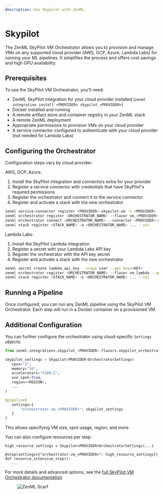 ```yaml
---
description: Use Skypilot with ZenML.
---
```


# Skypilot

The ZenML SkyPilot VM Orchestrator allows you to provision and manage VMs on any supported cloud provider (AWS, GCP, Azure, Lambda Labs) for running your ML pipelines. It simplifies the process and offers cost savings and high GPU availability.

## Prerequisites

To use the SkyPilot VM Orchestrator, you'll need:

* ZenML SkyPilot integration for your cloud provider installed (`zenml integration install <PROVIDER> skypilot_<PROVIDER>`)
* Docker installed and running
* A remote artifact store and container registry in your ZenML stack
* A remote ZenML deployment
* Appropriate permissions to provision VMs on your cloud provider
* A service connector configured to authenticate with your cloud provider (not needed for Lambda Labs)

## Configuring the Orchestrator

Configuration steps vary by cloud provider:

AWS, GCP, Azure:

1. Install the SkyPilot integration and connectors extra for your provider
2. Register a service connector with credentials that have SkyPilot's required permissions
3. Register the orchestrator and connect it to the service connector
4. Register and activate a stack with the new orchestrator

```bash
zenml service-connector register <PROVIDER>-skypilot-vm -t <PROVIDER> --auto-configure
zenml orchestrator register <ORCHESTRATOR_NAME> --flavor vm_<PROVIDER>  
zenml orchestrator connect <ORCHESTRATOR_NAME> --connector <PROVIDER>-skypilot-vm
zenml stack register <STACK_NAME> -o <ORCHESTRATOR_NAME> ... --set
```

Lambda Labs:

1. Install the SkyPilot Lambda integration
2. Register a secret with your Lambda Labs API key
3. Register the orchestrator with the API key secret
4. Register and activate a stack with the new orchestrator

```bash
zenml secret create lambda_api_key --scope user --api_key=<KEY>
zenml orchestrator register <ORCHESTRATOR_NAME> --flavor vm_lambda --api_key={{lambda_api_key.api_key}}
zenml stack register <STACK_NAME> -o <ORCHESTRATOR_NAME> ... --set
```

## Running a Pipeline

Once configured, you can run any ZenML pipeline using the SkyPilot VM Orchestrator. Each step will run in a Docker container on a provisioned VM.

## Additional Configuration

You can further configure the orchestrator using cloud-specific `Settings` objects:

```python
from zenml.integrations.skypilot_<PROVIDER>.flavors.skypilot_orchestrator_<PROVIDER>_vm_flavor import Skypilot<PROVIDER>OrchestratorSettings

skypilot_settings = Skypilot<PROVIDER>OrchestratorSettings(
   cpus="2",
   memory="16", 
   accelerators="V100:2",
   use_spot=True,
   region=<REGION>,
   ...  
)

@pipeline(
   settings={
       "orchestrator.vm_<PROVIDER>": skypilot_settings
   }
)
```

This allows specifying VM size, spot usage, region, and more.

You can also configure resources per step:

```
high_resource_settings = Skypilot<PROVIDER>OrchestratorSettings(...)

@step(settings={"orchestrator.vm_<PROVIDER>": high_resource_settings})  
def resource_intensive_step():
   ...
```

For more details and advanced options, see the [full SkyPilot VM Orchestrator documentation](../../stack-components/orchestrators/skypilot-vm.md).

<figure><img src="https://static.scarf.sh/a.png?x-pxid=f0b4f458-0a54-4fcd-aa95-d5ee424815bc" alt="ZenML Scarf"><figcaption></figcaption></figure>
